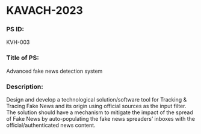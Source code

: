 # KAVACH-2023


### PS ID:
KVH-003

### Title of PS:	
Advanced fake news detection system


### Description:	

Design and develop a technological solution/software tool for Tracking & Tracing Fake News and its origin using official sources as the input filter. The solution should have a mechanism to mitigate the impact of the spread of Fake News by auto-populating the fake news spreaders’ inboxes with the official/authenticated news content.
